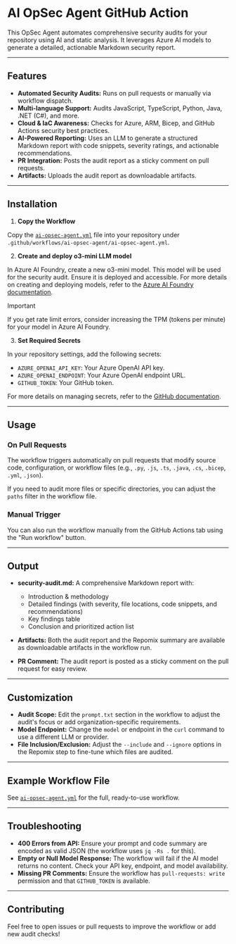 # AI OpSec Agent GitHub Action

This OpSec Agent automates comprehensive security audits for your repository using AI and static analysis. It leverages Azure AI models to generate a detailed, actionable Markdown security report.

---

## Features

- **Automated Security Audits:** Runs on pull requests or manually via workflow dispatch.
- **Multi-language Support:** Audits JavaScript, TypeScript, Python, Java, .NET (C#), and more.
- **Cloud & IaC Awareness:** Checks for Azure, ARM, Bicep, and GitHub Actions security best practices.
- **AI-Powered Reporting:** Uses an LLM to generate a structured Markdown report with code snippets, severity ratings, and actionable recommendations.
- **PR Integration:** Posts the audit report as a sticky comment on pull requests.
- **Artifacts:** Uploads the audit report as downloadable artifacts.

---

## Installation

1. **Copy the Workflow**

Copy the [`ai-opsec-agent.yml`](./../../workflows/ai-opsec-agent.yml) file into your repository under `.github/workflows/ai-opsec-agent/ai-opsec-agent.yml`.

2. **Create and deploy o3-mini LLM model**
   
In Azure AI Foundry, create a new o3-mini model. This model will be used for the security audit. Ensure it is deployed and accessible.
For more details on creating and deploying models, refer to the [Azure AI Foundry documentation](https://learn.microsoft.com/azure/ai-foundry/).

> [!IMPORTANT]
> If you get rate limit errors, consider increasing the TPM (tokens per minute) for your model in Azure AI Foundry.

3. **Set Required Secrets**

In your repository settings, add the following secrets:
- `AZURE_OPENAI_API_KEY`: Your Azure OpenAI API key.
- `AZURE_OPENAI_ENDPOINT`: Your Azure OpenAI endpoint URL.
- `GITHUB_TOKEN`: Your GitHub token.

For more details on managing secrets, refer to the [GitHub documentation](https://docs.github.com/en/actions/security-guides/encrypted-secrets).

---

## Usage

### On Pull Requests

The workflow triggers automatically on pull requests that modify source code, configuration, or workflow files (e.g., `.py`, `.js`, `.ts`, `.java`, `.cs`, `.bicep`, `.yml`, `.json`).

If you need to audit more files or specific directories, you can adjust the `paths` filter in the workflow file.

### Manual Trigger

You can also run the workflow manually from the GitHub Actions tab using the "Run workflow" button.

---

## Output

- **security-audit.md:** A comprehensive Markdown report with:
  - Introduction & methodology
  - Detailed findings (with severity, file locations, code snippets, and recommendations)
  - Key findings table
  - Conclusion and prioritized action list

- **Artifacts:** Both the audit report and the Repomix summary are available as downloadable artifacts in the workflow run.

- **PR Comment:** The audit report is posted as a sticky comment on the pull request for easy review.

---

## Customization

- **Audit Scope:** Edit the `prompt.txt` section in the workflow to adjust the audit's focus or add organization-specific requirements.
- **Model Endpoint:** Change the `model` or endpoint in the `curl` command to use a different LLM or provider.
- **File Inclusion/Exclusion:** Adjust the `--include` and `--ignore` options in the Repomix step to fine-tune which files are audited.

---

## Example Workflow File

See [`ai-opsec-agent.yml`](./ai-opsec-agent.yml) for the full, ready-to-use workflow.

---

## Troubleshooting

- **400 Errors from API:** Ensure your prompt and code summary are encoded as valid JSON (the workflow uses `jq -Rs .` for this).
- **Empty or Null Model Response:** The workflow will fail if the AI model returns no content. Check your API key, endpoint, and model availability.
- **Missing PR Comments:** Ensure the workflow has `pull-requests: write` permission and that `GITHUB_TOKEN` is available.

---

## Contributing

Feel free to open issues or pull requests to improve the workflow or add new audit checks!

